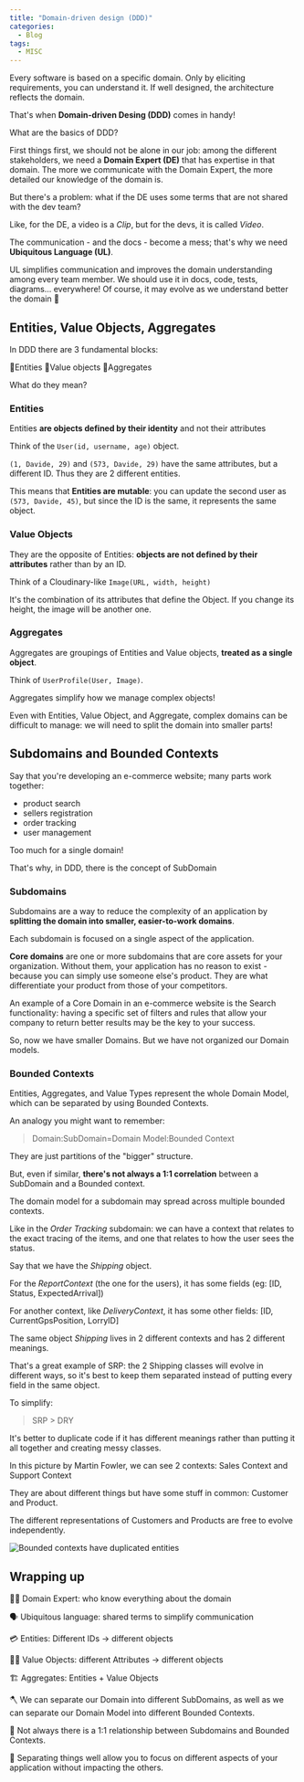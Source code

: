 ```yaml
---
title: "Domain-driven design (DDD)"
categories:
  - Blog
tags:
  - MISC
---
```



Every software is based on a specific domain. Only by eliciting requirements, you can understand it. If well designed, the architecture reflects the domain.

That's when **Domain-driven Desing (DDD)** comes in handy!

What are the basics of DDD? 

First things first, we should not be alone in our job: among the different stakeholders, we need a **Domain Expert (DE)** that has expertise in that domain. The more we communicate with the Domain Expert, the more detailed our knowledge of the domain is.

But there's a problem: what if the DE uses some terms that are not shared with the dev team?

Like, for the DE, a video is a *Clip*, but for the devs, it is called *Video*.

The communication - and the docs - become a mess; that's why we need **Ubiquitous Language (UL)**. 

UL simplifies communication and improves the domain understanding among every team member. We should use it in docs, code, tests, diagrams... everywhere! Of course, it may evolve as we understand better the domain 🐒

## Entities, Value Objects, Aggregates

In DDD there are 3 fundamental blocks: 

🔸Entities
🔸Value objects
🔸Aggregates

What do they mean?

### Entities

Entities **are objects defined by their identity** and not their attributes

Think of the `User(id, username, age)` object.

`(1, Davide, 29)` and `(573, Davide, 29)` have the same attributes, but a different ID. Thus they are 2 different entities.

This means that **Entities are mutable**: you can update the second user as `(573, Davide, 45)`, but since the ID is the same, it represents the same object.

### Value Objects

They are the opposite of Entities: **objects are not defined by their attributes** rather than by an ID.

Think of a Cloudinary-like `Image(URL, width, height)`

It's the combination of its attributes that define the Object. If you change its height, the image will be another one.

### Aggregates

Aggregates are groupings of Entities and Value objects, **treated as a single object**.

Think of `UserProfile(User, Image)`.

Aggregates simplify how we manage complex objects!

Even with Entities, Value Object, and Aggregate, complex domains can be difficult to manage: we will need to split the domain into smaller parts!

## Subdomains and Bounded Contexts

Say that you're developing an e-commerce website; many parts work together:

- product search
- sellers registration
- order tracking
- user management

Too much for a single domain!

That's why, in DDD, there is the concept of SubDomain

### Subdomains

Subdomains are a way to reduce the complexity of an application by **splitting the domain into smaller, easier-to-work domains**.

Each subdomain is focused on a single aspect of the application.

**Core domains** are one or more subdomains that are core assets for your organization. Without them, your application has no reason to exist - because you can simply use someone else's product. They are what differentiate your product from those of your competitors.

An example of a Core Domain in an e-commerce website is the Search functionality: having a specific set of filters and rules that allow your company to return better results may be the key to your success.

So, now we have smaller Domains. But we have not organized our Domain models.

### Bounded Contexts

Entities, Aggregates, and Value Types represent the whole Domain Model, which can be separated by using Bounded Contexts.


An analogy you might want to remember:

> Domain:SubDomain=Domain Model:Bounded Context

They are just partitions of the "bigger" structure.

But, even if similar, **there's not always a 1:1 correlation** between a SubDomain and a Bounded context.

The domain model for a subdomain may spread across multiple bounded contexts.

Like in the *Order Tracking* subdomain: we can have a context that relates to the exact tracing of the items, and one that relates to how the user sees the status.

Say that we have the *Shipping* object.

For the *ReportContext* (the one for the users), it has some fields (eg: [ID, Status, ExpectedArrival])

For another context, like *DeliveryContext*, it has some other fields: [ID, CurrentGpsPosition, LorryID]

The same object *Shipping* lives in 2 different contexts and has 2 different meanings.

That's a great example of SRP: the 2 Shipping classes will evolve in different ways, so it's best to keep them separated instead of putting every field in the same object.

To simplify:

> SRP > DRY 

It's better to duplicate code if it has different meanings rather than putting it all together and creating messy classes.


In this picture by Martin Fowler, we can see 2 contexts: Sales Context and Support Context

They are about different things but have some stuff in common: Customer and Product.

The different representations of Customers and Products are free to evolve independently.

![Bounded contexts have duplicated entities](./images/007-DDD/bounded-contexts.jpg)

## Wrapping up


👨‍🏫 Domain Expert: who know everything about the domain

🗣 Ubiquitous language: shared terms to simplify communication

💳 Entities: Different IDs -> different objects

👯‍♂️ Value Objects: different Attributes -> different objects

🏗 Aggregates: Entities + Value Objects

🪓 We can separate our Domain into different SubDomains, as well as we can separate our Domain Model into different Bounded Contexts.

👫 Not always there is a 1:1 relationship between Subdomains and Bounded Contexts.

🍱 Separating things well allow you to focus on different aspects of your application without impacting the others.
